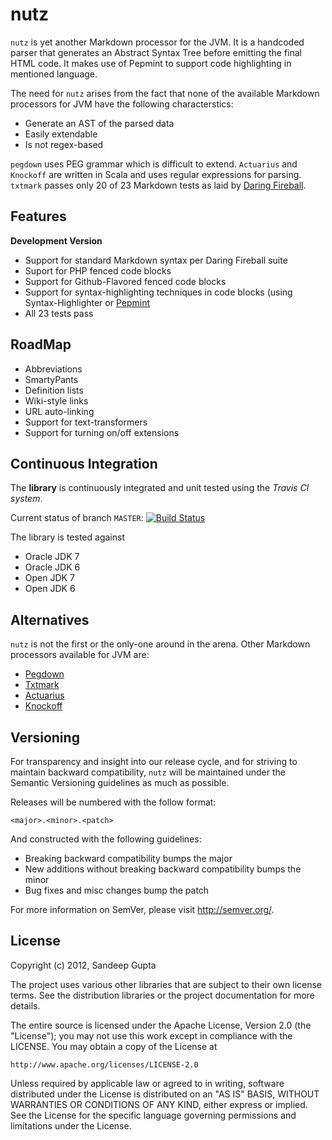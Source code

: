 nutz
====

`nutz` is yet another Markdown processor for the JVM. It is a handcoded parser that generates an Abstract Syntax Tree before emitting the final HTML code. It makes use of Pepmint to support code highlighting in mentioned language.

The need for `nutz` arises from the fact that none of the available Markdown processors for JVM have the following characterstics:

* Generate an AST of the parsed data
* Easily extendable
* Is not regex-based

`pegdown` uses PEG grammar which is difficult to extend. `Actuarius` and `Knockoff` are written in Scala and uses regular expressions for parsing. `txtmark` passes only 20 of 23 Markdown tests as laid by [Daring Fireball](daringfireball.net/projects/markdown).

Features
--------

**Development Version**

* Support for standard Markdown syntax per Daring Fireball suite
* Suport for PHP fenced code blocks
* Support for Github-Flavored fenced code blocks
* Support for syntax-highlighting techniques in code blocks (using Syntax-Highlighter or [Pepmint](https://www.sangupta.com/sangupta/pepmint)
* All 23 tests pass

RoadMap
-------

* Abbreviations
* SmartyPants
* Definition lists
* Wiki-style links
* URL auto-linking
* Support for text-transformers
* Support for turning on/off extensions

Continuous Integration
----------------------
The **library** is continuously integrated and unit tested using the *Travis CI system*.

Current status of branch `MASTER`: [![Build Status](https://secure.travis-ci.org/sangupta/nutz.png?branch=master)](http://travis-ci.org/sangupta/nutz)

The library is tested against

* Oracle JDK 7
* Oracle JDK 6
* Open JDK 7
* Open JDK 6

Alternatives
------------

`nutz` is not the first or the only-one around in the arena. Other Markdown processors available for JVM are:

* [Pegdown](http://pegdown.org)
* [Txtmark](https://github.com/rjeschke/txtmark)
* [Actuarius](https://github.com/chenkelmann/actuarius)
* [Knockoff](http://tristanjuricek.com/knockoff/)

Versioning
----------

For transparency and insight into our release cycle, and for striving to maintain backward compatibility, 
`nutz` will be maintained under the Semantic Versioning guidelines as much as possible.

Releases will be numbered with the follow format:

`<major>.<minor>.<patch>`

And constructed with the following guidelines:

* Breaking backward compatibility bumps the major
* New additions without breaking backward compatibility bumps the minor
* Bug fixes and misc changes bump the patch

For more information on SemVer, please visit http://semver.org/.

License
-------
	
Copyright (c) 2012, Sandeep Gupta

The project uses various other libraries that are subject to their
own license terms. See the distribution libraries or the project
documentation for more details.

The entire source is licensed under the Apache License, Version 2.0 
(the "License"); you may not use this work except in compliance with
the LICENSE. You may obtain a copy of the License at

	http://www.apache.org/licenses/LICENSE-2.0

Unless required by applicable law or agreed to in writing, software
distributed under the License is distributed on an "AS IS" BASIS,
WITHOUT WARRANTIES OR CONDITIONS OF ANY KIND, either express or implied.
See the License for the specific language governing permissions and
limitations under the License.
